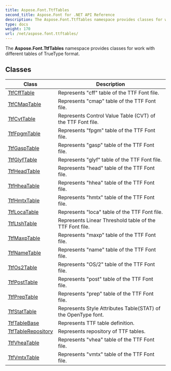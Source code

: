 ```yaml
---
title: Aspose.Font.TtfTables
second_title: Aspose.Font for .NET API Reference
description: The Aspose.Font.TtfTables namespace provides classes for work with different tables of TrueType format
type: docs
weight: 170
url: /net/aspose.font.ttftables/
---
```

The **Aspose.Font.TtfTables** namespace provides classes for work with different tables of TrueType format.

## Classes

| Class | Description |
| --- | --- |
| [TtfCffTable](./ttfcfftable/) | Represents "cff" table of the TTF Font file. |
| [TtfCMapTable](./ttfcmaptable/) | Represents "cmap" table of the TTF Font file. |
| [TtfCvtTable](./ttfcvttable/) | Represents Control Value Table (CVT) of the TTF Font file. |
| [TtfFpgmTable](./ttffpgmtable/) | Represents "fpgm" table of the TTF Font file. |
| [TtfGaspTable](./ttfgasptable/) | Represents "gasp" table of the TTF Font file. |
| [TtfGlyfTable](./ttfglyftable/) | Represents "glyf" table of the TTF Font file. |
| [TtfHeadTable](./ttfheadtable/) | Represents "head" table of the TTF Font file. |
| [TtfHheaTable](./ttfhheatable/) | Represents "hhea" table of the TTF Font file. |
| [TtfHmtxTable](./ttfhmtxtable/) | Represents "hmtx" table of the TTF Font file. |
| [TtfLocaTable](./ttflocatable/) | Represents "loca" table of the TTF Font file. |
| [TtfLtshTable](./ttfltshtable/) | Represents Linear Threshold table of the TTF Font file. |
| [TtfMaxpTable](./ttfmaxptable/) | Represents "maxp" table of the TTF Font file. |
| [TtfNameTable](./ttfnametable/) | Represents "name" table of the TTF Font file. |
| [TtfOs2Table](./ttfos2table/) | Represents "OS/2" table of the TTF Font file. |
| [TtfPostTable](./ttfposttable/) | Represents "post" table of the TTF Font file. |
| [TtfPrepTable](./ttfpreptable/) | Represents "prep" table of the TTF Font file. |
| [TtfStatTable](./ttfstattable/) | Represents Style Attributes Table(STAT) of the OpenType font. |
| [TtfTableBase](./ttftablebase/) | Represents TTF table definition. |
| [TtfTableRepository](./ttftablerepository/) | Represents repository of TTF tables. |
| [TtfVheaTable](./ttfvheatable/) | Represents "vhea" table of the TTF Font file. |
| [TtfVmtxTable](./ttfvmtxtable/) | Represents "vmtx" table of the TTF Font file. |



